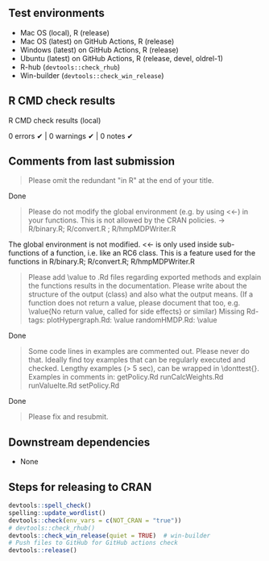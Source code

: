 ## Test environments
* Mac OS (local), R (release)
* Mac OS (latest) on GitHub Actions, R (release)
* Windows (latest) on GitHub Actions, R (release)
* Ubuntu (latest) on GitHub Actions, R (release, devel, oldrel-1)
* R-hub (`devtools::check_rhub`)
* Win-builder (`devtools::check_win_release`)


## R CMD check results
R CMD check results (local)

0 errors ✔ | 0 warnings ✔ | 0 notes ✔


## Comments from last submission

> Please omit the redundant "in R" at the end of your title.

Done

> Please do not modify the global environment (e.g. by using <<-) in your
functions. This is not allowed by the CRAN policies. -> R/binary.R;
R/convert.R ; R/hmpMDPWriter.R

The global environment is not modified. <<- is only used inside 
sub-functions of a function, i.e. like an RC6 class. This is a feature
used for the functions in R/binary.R; R/convert.R; R/hmpMDPWriter.R

> Please add \value to .Rd files regarding exported methods and explain
the functions results in the documentation. Please write about the
structure of the output (class) and also what the output means. (If a
function does not return a value, please document that too, e.g.
\value{No return value, called for side effects} or similar)
Missing Rd-tags:
      plotHypergraph.Rd: \value
      randomHMDP.Rd: \value
      
Done

> Some code lines in examples are commented out. Please never do that.
Ideally find toy examples that can be regularly executed and checked.
Lengthy examples (> 5 sec), can be wrapped in \donttest{}.
Examples in comments in:
       getPolicy.Rd
       runCalcWeights.Rd
       runValueIte.Rd
       setPolicy.Rd
       
Done
       

> Please fix and resubmit.



## Downstream dependencies
* None


## Steps for releasing to CRAN
```r
devtools::spell_check()
spelling::update_wordlist()
devtools::check(env_vars = c(NOT_CRAN = "true"))
# devtools::check_rhub()
devtools::check_win_release(quiet = TRUE)  # win-builder
# Push files to GitHub for GitHub actions check
devtools::release() 
```


